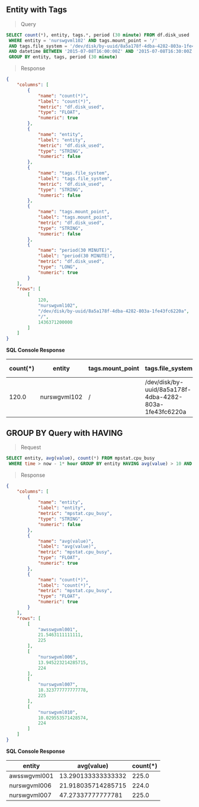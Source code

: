 ## Entity with Tags

> Query

```sql
SELECT count(*), entity, tags.*, period (30 minute) FROM df.disk_used 
 WHERE entity = 'nurswgvml102' AND tags.mount_point = '/' 
 AND tags.file_system = '/dev/disk/by-uuid/8a5a178f-4dba-4282-803a-1fe43fc6220a' 
 AND datetime BETWEEN '2015-07-08T16:00:00Z' AND '2015-07-08T16:30:00Z' 
 GROUP BY entity, tags, period (30 minute)
```

> Response

```json
{
    "columns": [
        {
            "name": "count(*)",
            "label": "count(*)",
            "metric": "df.disk_used",
            "type": "FLOAT",
            "numeric": true
        },
        {
            "name": "entity",
            "label": "entity",
            "metric": "df.disk_used",
            "type": "STRING",
            "numeric": false
        },
        {
            "name": "tags.file_system",
            "label": "tags.file_system",
            "metric": "df.disk_used",
            "type": "STRING",
            "numeric": false
        },
        {
            "name": "tags.mount_point",
            "label": "tags.mount_point",
            "metric": "df.disk_used",
            "type": "STRING",
            "numeric": false
        },
        {
            "name": "period(30 MINUTE)",
            "label": "period(30 MINUTE)",
            "metric": "df.disk_used",
            "type": "LONG",
            "numeric": true
        }
    ],
    "rows": [
        [
            120,
            "nurswgvml102",
            "/dev/disk/by-uuid/8a5a178f-4dba-4282-803a-1fe43fc6220a",
            "/",
            1436371200000
        ]
    ]
}
```

**SQL Console Response**

| count(*) | entity       | tags.mount_point | tags.file_system                                       | period(30 MINUTE) | 
|----------|--------------|------------------|--------------------------------------------------------|-------------------| 
| 120.0    | nurswgvml102 | /                | /dev/disk/by-uuid/8a5a178f-4dba-4282-803a-1fe43fc6220a | 1436371200000     | 

## GROUP BY Query with HAVING

> Request

```sql
SELECT entity, avg(value), count(*) FROM mpstat.cpu_busy 
 WHERE time > now - 1* hour GROUP BY entity HAVING avg(value) > 10 AND count(*) > 200
```

> Response

```json
{
    "columns": [
        {
            "name": "entity",
            "label": "entity",
            "metric": "mpstat.cpu_busy",
            "type": "STRING",
            "numeric": false
        },
        {
            "name": "avg(value)",
            "label": "avg(value)",
            "metric": "mpstat.cpu_busy",
            "type": "FLOAT",
            "numeric": true
        },
        {
            "name": "count(*)",
            "label": "count(*)",
            "metric": "mpstat.cpu_busy",
            "type": "FLOAT",
            "numeric": true
        }
    ],
    "rows": [
        [
            "awsswgvml001",
            21.5463111111111,
            225
        ],
        [
            "nurswgvml006",
            13.945223214285715,
            224
        ],
        [
            "nurswgvml007",
            18.323777777777778,
            225
        ],
        [
            "nurswgvml010",
            10.029553571428574,
            224
        ]
    ]
}
```

**SQL Console Response**

| entity       | avg(value)         | count(*) | 
|--------------|--------------------|----------| 
| awsswgvml001 | 13.290133333333332 | 225.0    | 
| nurswgvml006 | 21.918035714285715 | 224.0    | 
| nurswgvml007 | 47.27337777777781  | 225.0    | 
